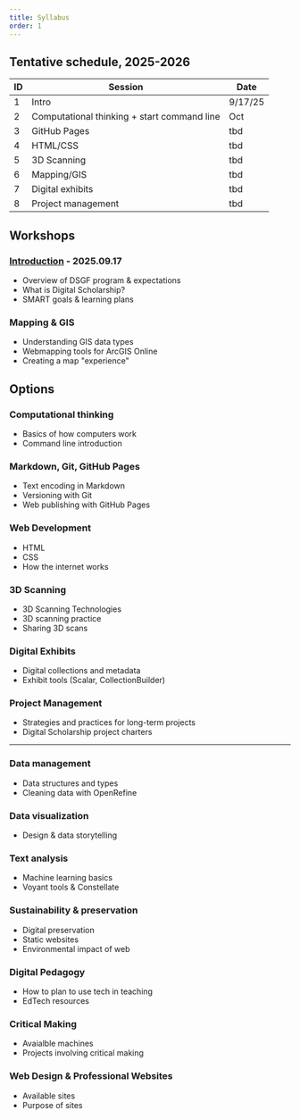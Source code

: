 ```yaml
---
title: Syllabus
order: 1
---
```


## Tentative schedule, 2025-2026

| ID  | Session                                     | Date    |
| --- | ------------------------------------------- | ------  |
| 1   | Intro                                       | 9/17/25  |
| 2   | Computational thinking + start command line | Oct |
| 3   | GitHub Pages                                | tbd |
| 4   | HTML/CSS                                    | tbd |
| 5   | 3D Scanning                                 | tbd |
| 6   | Mapping/GIS                                 | tbd |
| 7   | Digital exhibits                            | tbd |
| 8   | Project management                          | tbd  |

## Workshops

### [Introduction](meetings/introduction.md) - 2025.09.17
- Overview of DSGF program & expectations
- What is Digital Scholarship?
- SMART goals & learning plans

### Mapping & GIS
- Understanding GIS data types
- Webmapping tools for ArcGIS Online
- Creating a map "experience"

## Options

### Computational thinking
- Basics of how computers work
- Command line introduction

### Markdown, Git, GitHub Pages
- Text encoding in Markdown
- Versioning with Git
- Web publishing with GitHub Pages


### Web Development
- HTML
- CSS
- How the internet works


### 3D Scanning
- 3D Scanning Technologies
- 3D scanning practice
- Sharing 3D scans


### Digital Exhibits
- Digital collections and metadata
- Exhibit tools (Scalar, CollectionBuilder)


### Project Management
- Strategies and practices for long-term projects
- Digital Scholarship project charters


---

### Data management
- Data structures and types
- Cleaning data with OpenRefine

### Data visualization
- Design & data storytelling

### Text analysis
- Machine learning basics
- Voyant tools & Constellate

### Sustainability & preservation
- Digital preservation
- Static websites
- Environmental impact of web
  
### Digital Pedagogy
- How to plan to use tech in teaching
- EdTech resources 
  
### Critical Making
- Avaialble machines
- Projects involving critical making 

### Web Design & Professional Websites
- Available sites
- Purpose of sites 

